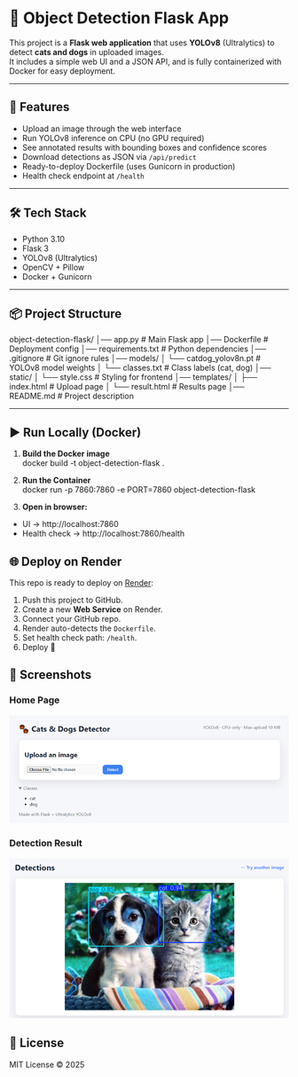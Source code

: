 # 🐾 Object Detection Flask App

This project is a **Flask web application** that uses **YOLOv8** (Ultralytics) to detect **cats and dogs** in uploaded images.  
It includes a simple web UI and a JSON API, and is fully containerized with Docker for easy deployment.

---

## 🚀 Features
- Upload an image through the web interface
- Run YOLOv8 inference on CPU (no GPU required)
- See annotated results with bounding boxes and confidence scores
- Download detections as JSON via `/api/predict`
- Ready-to-deploy Dockerfile (uses Gunicorn in production)
- Health check endpoint at `/health`

---

## 🛠️ Tech Stack
- Python 3.10
- Flask 3
- YOLOv8 (Ultralytics)
- OpenCV + Pillow
- Docker + Gunicorn

---

## 📦 Project Structure
object-detection-flask/
│── app.py                # Main Flask app
│── Dockerfile            # Deployment config
│── requirements.txt      # Python dependencies
│── .gitignore            # Git ignore rules
│── models/
│ └── catdog_yolov8n.pt   # YOLOv8 model weights
│ └── classes.txt         # Class labels (cat, dog)
│── static/
│ └── style.css           # Styling for frontend
│── templates/
│ ├── index.html          # Upload page
│ └── result.html         # Results page
│── README.md             # Project description


---

## ▶️ Run Locally (Docker)

1. **Build the Docker image**  
   docker build -t object-detection-flask .

2. **Run the Container**  
   docker run -p 7860:7860 -e PORT=7860 object-detection-flask

3. **Open in browser:**
  - UI → http://localhost:7860
  - Health check → http://localhost:7860/health


## 🌐 Deploy on Render

This repo is ready to deploy on [Render](https://render.com):

1. Push this project to GitHub.
2. Create a new **Web Service** on Render.
3. Connect your GitHub repo.
4. Render auto-detects the `Dockerfile`.
5. Set health check path: `/health`.
6. Deploy 🚀


## 📸 Screenshots

### Home Page
![Home Page](Picture1.png)

### Detection Result
![Detection Result](Picture2.png)

## 📄 License
MIT License © 2025